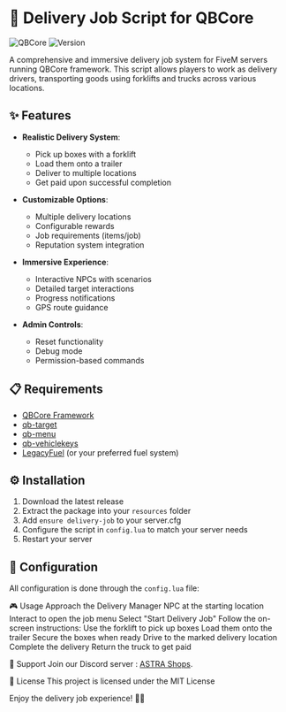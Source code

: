 # 🚚 Delivery Job Script for QBCore

![QBCore](https://img.shields.io/badge/QBCore-Compatible-blue)
![Version](https://img.shields.io/badge/Version-1.0.0-green)

A comprehensive and immersive delivery job system for FiveM servers running QBCore framework. This script allows players to work as delivery drivers, transporting goods using forklifts and trucks across various locations.

## ✨ Features

- **Realistic Delivery System**: 
  - Pick up boxes with a forklift
  - Load them onto a trailer
  - Deliver to multiple locations
  - Get paid upon successful completion

- **Customizable Options**:
  - Multiple delivery locations
  - Configurable rewards
  - Job requirements (items/job)
  - Reputation system integration

- **Immersive Experience**:
  - Interactive NPCs with scenarios
  - Detailed target interactions
  - Progress notifications
  - GPS route guidance

- **Admin Controls**:
  - Reset functionality
  - Debug mode
  - Permission-based commands

## 📋 Requirements

- [QBCore Framework](https://github.com/qbcore-framework/qb-core)
- [qb-target](https://github.com/qbcore-framework/qb-target)
- [qb-menu](https://github.com/qbcore-framework/qb-menu)
- [qb-vehiclekeys](https://github.com/qbcore-framework/qb-vehiclekeys)
- [LegacyFuel](https://github.com/InZidiuZ/LegacyFuel) (or your preferred fuel system)

## ⚙️ Installation

1. Download the latest release
2. Extract the package into your `resources` folder
3. Add `ensure delivery-job` to your server.cfg
4. Configure the script in `config.lua` to match your server needs
5. Restart your server

## 🔧 Configuration

All configuration is done through the `config.lua` file:

🎮 Usage
Approach the Delivery Manager NPC at the starting location
Interact to open the job menu
Select "Start Delivery Job"
Follow the on-screen instructions:
Use the forklift to pick up boxes
Load them onto the trailer
Secure the boxes when ready
Drive to the marked delivery location
Complete the delivery
Return the truck to get paid

🤝 Support
Join our Discord server : [ASTRA Shops](https://discord.gg/9QYPbCbusr).

📜 License
This project is licensed under the MIT License

Enjoy the delivery job experience! 🚛💨
